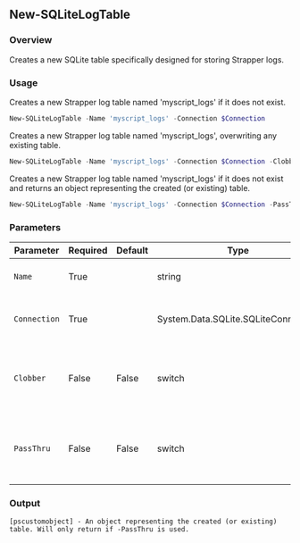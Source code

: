 ## New-SQLiteLogTable
### Overview
Creates a new SQLite table specifically designed for storing Strapper logs.

### Usage
Creates a new Strapper log table named 'myscript_logs' if it does not exist.
```powershell
New-SQLiteLogTable -Name 'myscript_logs' -Connection $Connection
```

Creates a new Strapper log table named 'myscript_logs', overwriting any existing table.
```powershell
New-SQLiteLogTable -Name 'myscript_logs' -Connection $Connection -Clobber
```

Creates a new Strapper log table named 'myscript_logs' if it does not exist and returns an object representing the created (or existing) table.
```powershell
New-SQLiteLogTable -Name 'myscript_logs' -Connection $Connection -PassThru
```

### Parameters
| Parameter    | Required | Default | Type                                | Description                                                    |
| ------------ | -------- | ------- | ----------------------------------- | -------------------------------------------------------------- |
| `Name`       | True     |         | string                              | The name of the table to create.                               |
| `Connection` | True     |         | System.Data.SQLite.SQLiteConnection | The connection to create the table with.                       |
| `Clobber`    | False    | False   | switch                              | Recreate the table (removing all existing data) if it exists.  |
| `PassThru`   | False    | False   | switch                              | Return an object representing the created (or existing) table. |

### Output
```
[pscustomobject] - An object representing the created (or existing) table. Will only return if -PassThru is used.
```